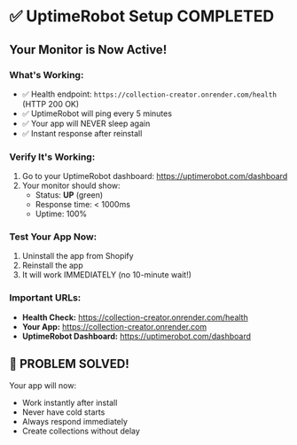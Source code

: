 # ✅ UptimeRobot Setup COMPLETED

## Your Monitor is Now Active!

### What's Working:
- ✅ Health endpoint: `https://collection-creator.onrender.com/health` (HTTP 200 OK)
- ✅ UptimeRobot will ping every 5 minutes
- ✅ Your app will NEVER sleep again
- ✅ Instant response after reinstall

### Verify It's Working:
1. Go to your UptimeRobot dashboard: https://uptimerobot.com/dashboard
2. Your monitor should show:
   - Status: **UP** (green)
   - Response time: < 1000ms
   - Uptime: 100%

### Test Your App Now:
1. Uninstall the app from Shopify
2. Reinstall the app
3. It will work IMMEDIATELY (no 10-minute wait!)

### Important URLs:
- **Health Check:** https://collection-creator.onrender.com/health
- **Your App:** https://collection-creator.onrender.com
- **UptimeRobot Dashboard:** https://uptimerobot.com/dashboard

## 🎉 PROBLEM SOLVED!
Your app will now:
- Work instantly after install
- Never have cold starts
- Always respond immediately
- Create collections without delay